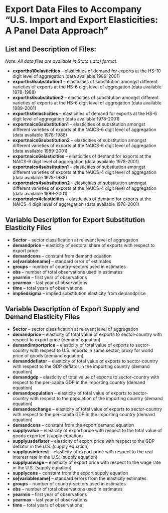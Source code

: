 # Export Data Files to Accompany “U.S. Import and Export Elasticities: A Panel Data Approach”

## List and Description of Files:

*Note: All data files are available in Stata (.dta) format.*

-	**exporths10elasticities** – elasticities of demand for exports at the HS-10 digit level of aggregation (data available 1989-2001)
-	**exporths6substitution1** – elasticities of substitution amongst different varieties of exports at the HS-6 digit level of aggregation (data available 1978-1988)
-	**exporths6substitution2** – elasticities of substitution amongst different varieties of exports at the HS-6 digit level of aggregation (data available 1989-2001)
-	**exporths6elasticities** – elasticities of demand for exports at the HS-6 digit level of aggregation (data available 1978-2001)
-	**exportnaics6substitution1** – elasticities of substitution amongst different varieties of exports at the NAICS-6 digit level of aggregation (data available 1978-1988)
-	**exportnaics6substitution2** – elasticities of substitution amongst different varieties of exports at the NAICS-6 digit level of aggregation (data available 1989-2001)
-	**exportnaics6elasticities** – elasticities of demand for exports at the NAICS-6 digit level of aggregation (data available 1978-2001)
-	**exportnaics4substitution1** – elasticities of substitution amongst different varieties of exports at the NAICS-4 digit level of aggregation (data available 1978-1988)
-	**exportnaics4substitution2** – elasticities of substitution amongst different varieties of exports at the NAICS-4 digit level of aggregation (data available 1989-2001)
-	**exportnaics4elasticities** – elasticities of demand for exports at the NAICS-4 digit level of aggregation (data available 1978-2001)

## Variable Description for Export Substitution Elasticity Files

-	**Sector** – sector classification at relevant level of aggregation
-	**demandprice** – elasticity of sectoral share of exports with respect to export price
-	**demandcons** – constant from demand equation
-	**se[variablename]** – standard error of estimates
-	**groups** – number of country-sectors used in estimates
-	**obs** – number of total observations used in estimates
-	**yearmin** – first year of observations
-	**yearmax** – last year of observations
-	**time** – total years of observations
-	**impliedsigma** – implied substitution elasticity from demandprice

##	Variable Description of Export Supply and Demand Elasticity Files

-	**Sector** – sector classification at relevant level of aggregation
-	**demandprice** – elasticity of total value of exports to sector-country with respect to export price (demand equation)
-	**demandimportprice** – elasticity of total value of exports to sector-country with respect to U.S. imports in same sector; proxy for world price of goods (demand equation)
-	**demanddeflator** – elasticity of total value of exports to sector-country with respect to the GDP deflator in the importing country (demand equation)
-	**demandgdp** – elasticity of total value of exports to sector-country with respect to the per-capita GDP in the importing country (demand equation)
-	**demandpopulation** – elasticity of total value of exports to sector-country with respect to the population of the importing country (demand equation)
-	**demandexchange** – elasticity of total value of exports to sector-country with respect to the per-capita GDP in the importing country (demand equation)
-	**demandcons** – constant from the export demand equation
-	**supplyvalue** – elasticity of export price with respect to the total value of goods exported (supply equation)
-	**supplyusdeflator** – elasticity of export price with respect to the GDP deflator in the U.S. (supply equation)
-	**supplyusinterest** – elasticity of export price with respect to the real interest rate in the U.S. (supply equation)
-	**supplyuswage** – elasticity of export price with respect to the wage rate in the U.S. (supply equation)
-	**supplycons** – constant from the export supply equation
-	**se[variablename]** – standard errors from the elasticity estimates
-	**groups** – number of country-sectors used in estimates
-	**obs** – number of total observations used in estimates
-	**yearmin** – first year of observations
-	**yearmax** – last year of observations
-	**time** – total years of observations
